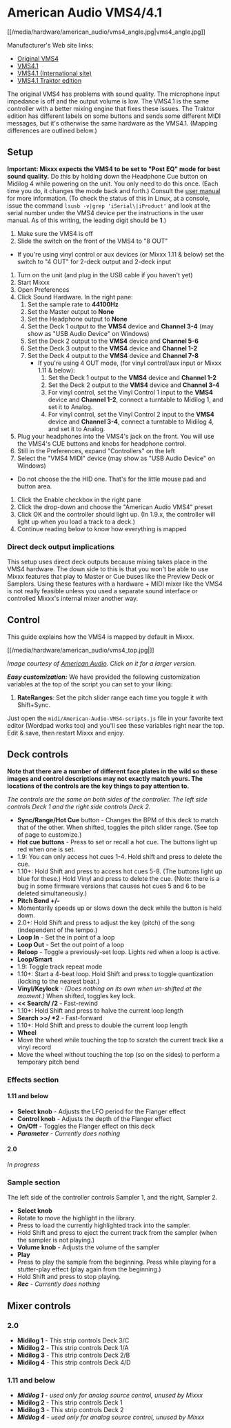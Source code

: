 # American Audio VMS4/4.1

[[/media/hardware/american_audio/vms4_angle.jpg|vms4\_angle.jpg]]

Manufacturer's Web site links:

  - [Original VMS4](http://www.adj.com/vms4)
  - [VMS4.1](http://www.adj.com/vms4-1)
  - [VMS4.1 (International
    site)](http://vms4.adjfocus.com/vms-41-digital-work-station.html)
  - [VMS4.1 Traktor edition](http://www.adj.com/vms4-1-traktor)

The original VMS4 has problems with sound quality. The microphone input
impedance is off and the output volume is low. The VMS4.1 is the same
controller with a better mixing engine that fixes these issues. The
Traktor edition has different labels on some buttons and sends some
different MIDI messages, but it's otherwise the same hardware as the
VMS4.1. (Mapping differences are outlined below.)

## Setup

**Important: Mixxx expects the VMS4 to be set to "Post EQ" mode for best
sound quality.** Do this by holding down the Headphone Cue button on
Midilog 4 while powering on the unit. You only need to do this once.
(Each time you do, it changes the mode back and forth.) Consult the
[user
manual](http://intranet.americandj.com/ItemRelatedFiles/8347/vms4.pdf)
for more information. (To check the status of this in Linux, at a
console, issue the command `lsusb -v|grep 'iSerial\|iProduct'` and look
at the serial number under the VMS4 device per the instructions in the
user manual. As of this writing, the leading digit should be **1**.)

1.  Make sure the VMS4 is off
2.  Slide the switch on the front of the VMS4 to "8 OUT"

<!-- end list -->

  - If you're using vinyl control or aux devices (or Mixxx 1.11 & below)
    set the switch to "4 OUT" for 2-deck output and 2-deck input

<!-- end list -->

1.  Turn on the unit (and plug in the USB cable if you haven't yet)
2.  Start Mixxx
3.  Open Preferences
4.  Click Sound Hardware. In the right pane:
    1.  Set the sample rate to **44100Hz**
    2.  Set the Master output to **None**
    3.  Set the Headphone output to **None**
    4.  Set the Deck 1 output to the **VMS4** device and **Channel 3-4**
        (may show as "USB Audio Device" on Windows)
    5.  Set the Deck 2 output to the **VMS4** device and **Channel 5-6**
    6.  Set the Deck 3 output to the **VMS4** device and **Channel 1-2**
    7.  Set the Deck 4 output to the **VMS4** device and **Channel 7-8**
          - If you're using 4 OUT mode, (for vinyl control/aux input or
            Mixxx 1.11 & below):
            1.  Set the Deck 1 output to the **VMS4** device and
                **Channel 1-2**
            2.  Set the Deck 2 output to the **VMS4** device and
                **Channel 3-4**
            3.  For vinyl control, set the Vinyl Control 1 input to the
                **VMS4** device and **Channel 1-2**, connect a turntable
                to Midilog 1, and set it to Analog.
            4.  For vinyl control, set the Vinyl Control 2 input to the
                **VMS4** device and **Channel 3-4**, connect a turntable
                to Midilog 4, and set it to Analog.
5.  Plug your headphones into the VMS4's jack on the front. You will use
    the VMS4's CUE buttons and knobs for headphone control.
6.  Still in the Preferences, expand "Controllers" on the left
7.  Select the "VMS4 MIDI" device (may show as "USB Audio Device" on
    Windows)

<!-- end list -->

  - Do not choose the the HID one. That's for the little mouse pad and
    button area.

<!-- end list -->

1.  Click the Enable checkbox in the right pane
2.  Click the drop-down and choose the "American Audio VMS4" preset
3.  Click OK and the controller should light up. (In 1.9.x, the
    controller will light up when you load a track to a deck.)
4.  Continue reading below to know how everything is mapped

### Direct deck output implications

This setup uses direct deck outputs because mixing takes place in the
VMS4 hardware. The down side to this is that you won't be able to use
Mixxx features that play to Master or Cue buses like the Preview Deck or
Samplers. Using these features with a hardware + MIDI mixer like the
VMS4 is not really feasible unless you used a separate sound interface
or controlled Mixxx's internal mixer another way.

## Control

This guide explains how the VMS4 is mapped by default in Mixxx.

[[/media/hardware/american_audio/vms4_top.jpg|]]

*Image courtesy of [American Audio](http://www.adjaudio.com/). Click on
it for a larger version.*

***Easy customization:*** We have provided the following customization
variables at the top of the script you can set to your liking:

1.  **RateRanges**: Set the pitch slider range each time you toggle it
    with Shift+Sync.

Just open the `midi/American-Audio-VMS4-scripts.js` file in your
favorite text editor (Wordpad works too) and you'll see these variables
right near the top. Edit & save, then restart Mixxx and enjoy.

## Deck controls

**Note that there are a number of different face plates in the wild so
these images and control descriptions may not exactly match yours. The
locations of the controls are the key things to pay attention to.**

*The controls are the same on both sides of the controller. The left
side controls Deck 1 and the right side controls Deck 2.*

  - **Sync/Range/Hot Cue** button - Changes the BPM of this deck to
    match that of the other. When shifted, toggles the pitch slider
    range. (See top of page to customize.)
  - **Hot cue buttons** - Press to set or recall a hot cue. The buttons
    light up red when one is set.
  - 1.9: You can only access hot cues 1-4. Hold shift and press to
    delete the cue.
  - 1.10+: Hold Shift and press to access hot cues 5-8. (The buttons
    light up blue for these.) Hold Vinyl and press to delete the cue.
    (Note: there is a bug in some firmware versions that causes hot cues
    5 and 6 to be deleted simultaneously.)
  - **Pitch Bend +/-**
  - Momentarily speeds up or slows down the deck while the button is
    held down.
  - 2.0+: Hold Shift and press to adjust the key (pitch) of the song
    (independent of the tempo.)
  - **Loop In** - Set the in point of a loop
  - **Loop Out** - Set the out point of a loop
  - **Reloop** - Toggle a previously-set loop. Lights red when a loop is
    active.
  - **Loop/Smart**
  - 1.9: Toggle track repeat mode
  - 1.10+: Start a 4-beat loop. Hold Shift and press to toggle
    quantization (locking to the nearest beat.)
  - **Vinyl/Keylock** - *(Does nothing on its own when un-shifted at the
    moment.)* When shifted, toggles key lock.
  - **\<\< Search/ /2** - Fast-rewind
  - 1.10+: Hold Shift and press to halve the current loop length
  - **Search \>\>/ \*2** - Fast-forward
  - 1.10+: Hold Shift and press to double the current loop length
  - **Wheel**
  - Move the wheel while touching the top to scratch the current track
    like a vinyl record
  - Move the wheel without touching the top (so on the sides) to perform
    a temporary pitch bend

### Effects section

#### 1.11 and below

  - **Select knob** - Adjusts the LFO period for the Flanger effect
  - **Control knob** - Adjusts the depth of the Flanger effect
  - **On/Off** - Toggles the Flanger effect on this deck
  - ***Parameter** - Currently does nothing*

#### 2.0

*In progress*

### Sample section

The left side of the controller controls Sampler 1, and the right,
Sampler 2.

  - **Select knob**
  - Rotate to move the highlight in the library.
  - Press to load the currently highlighted track into the sampler.
  - Hold Shift and press to eject the current track from the sampler
    (when the sampler is not playing.)
  - **Volume knob** - Adjusts the volume of the sampler
  - **Play**
  - Press to play the sample from the beginning. Press while playing for
    a stutter-play effect (play again from the beginning.)
  - Hold Shift and press to stop playing.
  - ***Rec** - Currently does nothing*

## Mixer controls

### 2.0

  - **Midilog 1** - This strip controls Deck 3/C
  - **Midilog 2** - This strip controls Deck 1/A
  - **Midilog 3** - This strip controls Deck 2/B
  - **Midilog 4** - This strip controls Deck 4/D

### 1.11 and below

  - ***Midilog 1** - used only for analog source control, unused by
    Mixxx*
  - **Midilog 2** - This strip controls Deck 1
  - **Midilog 3** - This strip controls Deck 2
  - ***Midilog 4** - used only for analog source control, unused by
    Mixxx*
